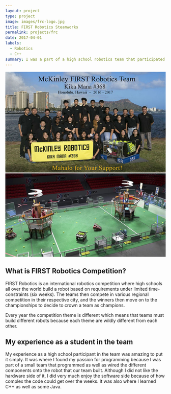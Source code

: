 ```yaml
---
layout: project
type: project
image: images/frc-logo.jpg
title: FIRST Robotics Steamworks
permalink: projects/frc
date: 2017-04-01
labels:
  - Robotics
  - C++
summary: I was a part of a high school robotics team that participated in an international high school robotics competition called FIRST Robotics Competition, or FRC.
---
```


<div class="ui-images">
  <img class="image" src="../images/2017-TeamPicture.jpg">
  <img class="image" src="../images/first-steamworks-field.jpg">
</div>

## What is FIRST Robotics Competition?

FIRST Robotics is an international robotics competition where high schools all over the world build a robot based on requirements under limited time-constraints (six weeks). The teams then compete in various regional competition in their respective city, and the winners then move on to the championships to decide to crown a team as champions.

Every year the competition theme is different which means that teams must build different robots because each theme are wildly different from each other.

## My experience as a student in the team

My experience as a high school participant in the team was amazing to put it simply. It was where I found my passion for programming because I was part of a small team that programmed as well as wired the different components onto the robot that our team built. Although I did not like the hardware side of it, I did very much enjoy the software side because of how complex the code could get over the weeks. It was also where I learned C++ as well as some Java.
